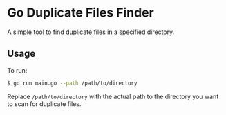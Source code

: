 
# Go Duplicate Files Finder

A simple tool to find duplicate files in a specified directory.

## Usage

To run:

```sh
$ go run main.go --path /path/to/directory
```

Replace `/path/to/directory` with the actual path to the directory you want to scan for duplicate files.
